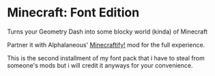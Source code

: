 # Minecraft: Font Edition

Turns your Geometry Dash into some blocky world (kinda) of Minecraft

Partner it with Alphalaneous' [Minecraftify!](https://geode-sdk.org/mods/zalphalaneous.minecraft) mod for the full experience.

This is the second installment of my font pack that i have to steal from someone's mods but i will credit it anyways for your convenience.
